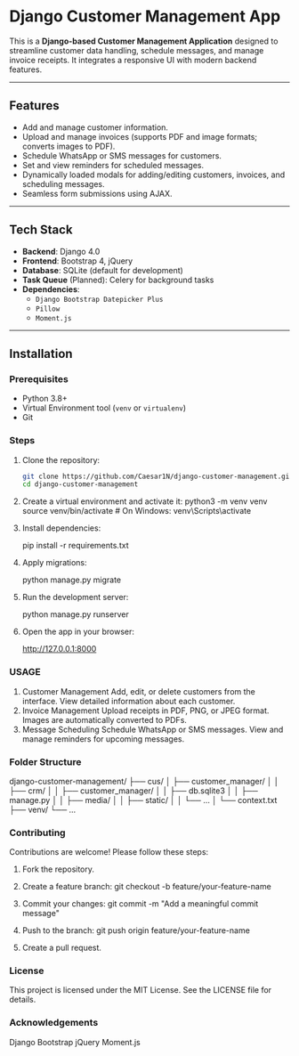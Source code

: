# Django Customer Management App

This is a **Django-based Customer Management Application** designed to streamline customer data handling, schedule messages, and manage invoice receipts. It integrates a responsive UI with modern backend features.

---

## **Features**

- Add and manage customer information.
- Upload and manage invoices (supports PDF and image formats; converts images to PDF).
- Schedule WhatsApp or SMS messages for customers.
- Set and view reminders for scheduled messages.
- Dynamically loaded modals for adding/editing customers, invoices, and scheduling messages.
- Seamless form submissions using AJAX.

---

## **Tech Stack**

- **Backend**: Django 4.0
- **Frontend**: Bootstrap 4, jQuery
- **Database**: SQLite (default for development)
- **Task Queue** (Planned): Celery for background tasks
- **Dependencies**:
  - `Django Bootstrap Datepicker Plus`
  - `Pillow`
  - `Moment.js`

---

## **Installation**

### Prerequisites
- Python 3.8+
- Virtual Environment tool (`venv` or `virtualenv`)
- Git

### Steps
1. Clone the repository:
   ```bash
   git clone https://github.com/Caesar1N/django-customer-management.git
   cd django-customer-management

2. Create a virtual environment and activate it:
    python3 -m venv venv
    source venv/bin/activate  # On Windows: venv\Scripts\activate

3. Install dependencies:

    pip install -r requirements.txt

4. Apply migrations:

    python manage.py migrate

5. Run the development server:

    python manage.py runserver

6. Open the app in your browser:

    http://127.0.0.1:8000
    
### USAGE


1. Customer Management
Add, edit, or delete customers from the interface.
View detailed information about each customer.
2. Invoice Management
Upload receipts in PDF, PNG, or JPEG format.
Images are automatically converted to PDFs.
3. Message Scheduling
Schedule WhatsApp or SMS messages.
View and manage reminders for upcoming messages.

### Folder Structure

django-customer-management/
├── cus/
│   ├── customer_manager/
│   │   ├── crm/
│   │   ├── customer_manager/
│   │   ├── db.sqlite3
│   │   ├── manage.py
│   │   ├── media/
│   │   ├── static/
│   │   └── ...
│   └── context.txt
├── venv/
└── ...

### Contributing 

Contributions are welcome! Please follow these steps:

1. Fork the repository.

2. Create a feature branch:
    git checkout -b feature/your-feature-name

3. Commit your changes:
    git commit -m "Add a meaningful commit message"

4. Push to the branch:
    git push origin feature/your-feature-name

5. Create a pull request.

### License
This project is licensed under the MIT License. See the LICENSE file for details.

### Acknowledgements
Django
Bootstrap
jQuery
Moment.js
